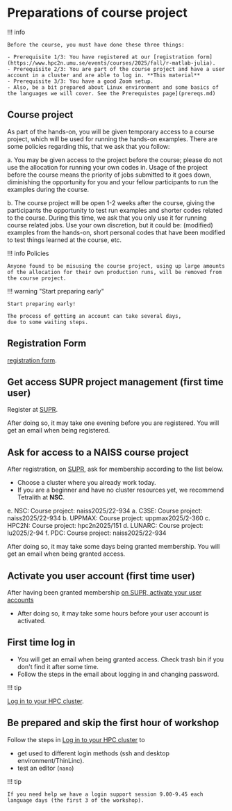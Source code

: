 # Preparations of course project

!!! info

    Before the course, you must have done these three things:

    - Prerequisite 1/3: You have registered at our [registration form](https://www.hpc2n.umu.se/events/courses/2025/fall/r-matlab-julia).
    - Prerequisite 2/3: You are part of the course project and have a user account in a cluster and are able to log in. **This material**
    - Prerequisite 3/3: You have a good Zoom setup.
    - Also, be a bit prepared about Linux environment and some basics of the languages we will cover. See the Prerequistes page](prereqs.md)

## Course project 

As part of the hands-on, you will be given temporary access to a course project, which will be used for running the hands-on examples. There are some policies regarding this, that we ask that you follow:

a. You may be given access to the project before the course; please do not use the allocation for running your own codes in. Usage of the project before the course means the priority of jobs submitted to it goes down, diminishing the opportunity for you and your fellow participants to run the examples during the course.

b.  The course project will be open 1-2 weeks after the course, giving the participants the opportunity to test run examples and shorter codes related to the course. During this time, we ask that you only use it for running course related jobs. Use your own discretion, but it could be: (modified) examples from the hands-on, short personal codes that have been modified to test things learned at the course, etc.

!!! info Policies

    Anyone found to be misusing the course project, using up large amounts of the allocation for their own production runs, will be removed from the course project. 

!!! warning "Start preparing early"

    Start preparing early!

    The process of getting an account can take several days,
    due to some waiting steps.

## Registration Form

[registration form](https://www.hpc2n.umu.se/events/courses/2025/fall/r-matlab-julia).

## Get access SUPR project management (first time user) 

Register at [SUPR](https://supr.naiss.se/person/register/).

After doing so, it may take one evening before you are registered.
You will get an email when being registered.

## Ask for access to a NAISS course project

After registration, on [SUPR](https://supr.naiss.se/), ask for membership according to the list below.

- Choose a cluster where you already work today. 
- If you are a beginner and have no cluster resources yet, we recommend Tetralith at **NSC**.

e. NSC: Course project: naiss2025/22-934
a. C3SE: Course project: naiss2025/22-934
b. UPPMAX: Course project: uppmax2025/2-360
c. HPC2N: Course project: hpc2n2025/151
d. LUNARC: Course project: lu2025/2-94
f. PDC: Course project: naiss2025/22-934

After doing so, it may take some days being granted membership.
You will get an email when being granted access.

##  Activate you user account (first time user)

After having been granted membership [on SUPR, activate your user accounts](https://supr.naiss.se/account/)

- After doing so, it may take some hours before your user account is activated.

## First time log in

- You will get an email when being granted access. Check trash bin if you don't find it after some time.
- Follow the steps in the email about logging in and changing password.

!!! tip

   [Log in to your HPC cluster](common/login.md#step-1-log-in).

## Be prepared and skip the first hour of workshop

Follow the steps in [Log in to your HPC cluster](common/login.md#step-1-log-in) to

- get used to different login methods (ssh and desktop environment/ThinLinc).
- test an editor (``nano``)

!!! tip

    If you need help we have a login support session 9.00-9.45 each language days (the first 3 of the workshop).
